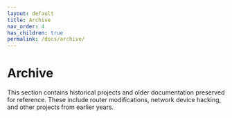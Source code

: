 ```yaml
---
layout: default
title: Archive
nav_order: 4
has_children: true
permalink: /docs/archive/
---
```


# Archive

This section contains historical projects and older documentation preserved for reference. These include router modifications, network device hacking, and other projects from earlier years.
